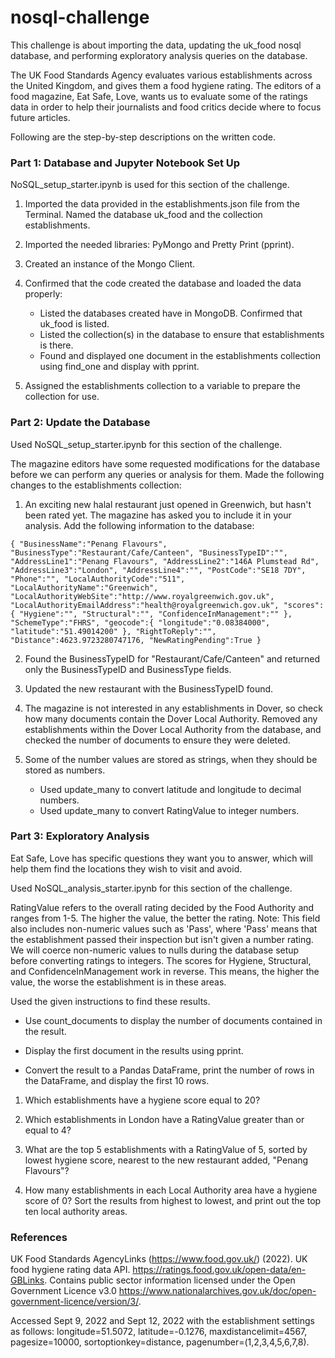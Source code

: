 # nosql-challenge

This challenge is about importing the data, updating the uk_food nosql database, and performing exploratory analysis queries on the database.

The UK Food Standards Agency evaluates various establishments across the United Kingdom, and gives them a food hygiene rating. The editors of a food magazine, Eat Safe, Love, wants us to evaluate some of the ratings data in order to help their journalists and food critics decide where to focus future articles.

Following are the step-by-step descriptions on the written code.

### Part 1: Database and Jupyter Notebook Set Up

NoSQL_setup_starter.ipynb is used for this section of the challenge. 

1. Imported the data provided in the establishments.json file from the Terminal. Named the database uk_food and the collection establishments. 

2. Imported the needed libraries: PyMongo and Pretty Print (pprint).

3. Created an instance of the Mongo Client.

4. Confirmed that the code created the database and loaded the data properly:
	- Listed the databases created have in MongoDB. Confirmed that uk_food is listed.
	- Listed the collection(s) in the database to ensure that establishments is there.
	- Found and displayed one document in the establishments collection using find_one and display with pprint.

5. Assigned the establishments collection to a variable to prepare the collection for use.

### Part 2: Update the Database
Used NoSQL_setup_starter.ipynb for this section of the challenge.

The magazine editors have some requested modifications for the database before we can perform any queries or analysis for them. Made the following changes to the establishments collection:

1. An exciting new halal restaurant just opened in Greenwich, but hasn't been rated yet. The magazine has asked you to include it in your analysis. Add the following information to the database:

`{
    "BusinessName":"Penang Flavours",
    "BusinessType":"Restaurant/Cafe/Canteen",
    "BusinessTypeID":"",
    "AddressLine1":"Penang Flavours",
    "AddressLine2":"146A Plumstead Rd",
    "AddressLine3":"London",
    "AddressLine4":"",
    "PostCode":"SE18 7DY",
    "Phone":"",
    "LocalAuthorityCode":"511",
    "LocalAuthorityName":"Greenwich",
    "LocalAuthorityWebSite":"http://www.royalgreenwich.gov.uk",
    "LocalAuthorityEmailAddress":"health@royalgreenwich.gov.uk",
    "scores":{
        "Hygiene":"",
        "Structural":"",
        "ConfidenceInManagement":""
    },
    "SchemeType":"FHRS",
    "geocode":{
        "longitude":"0.08384000",
        "latitude":"51.49014200"
    },
    "RightToReply":"",
    "Distance":4623.9723280747176,
    "NewRatingPending":True
}`

2. Found the BusinessTypeID for "Restaurant/Cafe/Canteen" and returned only the BusinessTypeID and BusinessType fields.

3. Updated the new restaurant with the BusinessTypeID found.

4. The magazine is not interested in any establishments in Dover, so check how many documents contain the Dover Local Authority. Removed any establishments within the Dover Local Authority from the database, and checked the number of documents to ensure they were deleted.

5. Some of the number values are stored as strings, when they should be stored as numbers.

	- Used update_many to convert latitude and longitude to decimal numbers.
	- Used update_many to convert RatingValue to integer numbers.


### Part 3: Exploratory Analysis

Eat Safe, Love has specific questions they want you to answer, which will help them find the locations they wish to visit and avoid.

Used NoSQL_analysis_starter.ipynb for this section of the challenge.

RatingValue refers to the overall rating decided by the Food Authority and ranges from 1-5. The higher the value, the better the rating.
Note: This field also includes non-numeric values such as 'Pass', where 'Pass' means that the establishment passed their inspection but isn't given a number rating. We will coerce non-numeric values to nulls during the database setup before converting ratings to integers.
The scores for Hygiene, Structural, and ConfidenceInManagement work in reverse. This means, the higher the value, the worse the establishment is in these areas.

Used the given instructions to find these results.

- Use count_documents to display the number of documents contained in the result.

- Display the first document in the results using pprint.

- Convert the result to a Pandas DataFrame, print the number of rows in the DataFrame, and display the first 10 rows.

1. Which establishments have a hygiene score equal to 20?

2. Which establishments in London have a RatingValue greater than or equal to 4?

3. What are the top 5 establishments with a RatingValue of 5, sorted by lowest hygiene score, nearest to the new restaurant added, "Penang Flavours"?

4. How many establishments in each Local Authority area have a hygiene score of 0? Sort the results from highest to lowest, and print out the top ten local authority areas.

### References
UK Food Standards AgencyLinks (https://www.food.gov.uk/) (2022). UK food hygiene rating data API. https://ratings.food.gov.uk/open-data/en-GBLinks. Contains public sector information licensed under the Open Government Licence v3.0 https://www.nationalarchives.gov.uk/doc/open-government-licence/version/3/.

Accessed Sept 9, 2022 and Sept 12, 2022 with the establishment settings as follows: longitude=51.5072, latitude=-0.1276, maxdistancelimit=4567, pagesize=10000, sortoptionkey=distance, pagenumber=(1,2,3,4,5,6,7,8).


